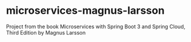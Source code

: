 # microservices-magnus-larsson
Project from the book Microservices with Spring Boot 3 and Spring Cloud, Third Edition by Magnus Larsson
